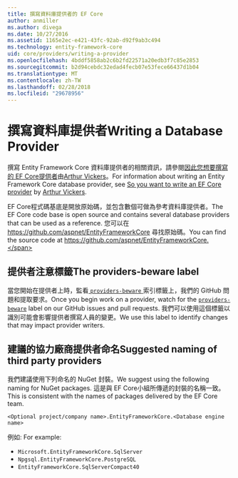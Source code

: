 ```yaml
---
title: 撰寫資料庫提供者的 EF Core
author: anmiller
ms.author: divega
ms.date: 10/27/2016
ms.assetid: 1165e2ec-e421-43fc-92ab-d92f9ab3c494
ms.technology: entity-framework-core
uid: core/providers/writing-a-provider
ms.openlocfilehash: 4bddf5858ab2c6b2fd22571a20edb3f7c85e2853
ms.sourcegitcommit: b2d94cebdc32edad4fecb07e53fece66437d1b04
ms.translationtype: MT
ms.contentlocale: zh-TW
ms.lasthandoff: 02/28/2018
ms.locfileid: "29678956"
---
```

# <a name="writing-a-database-provider"></a><span data-ttu-id="d7206-102">撰寫資料庫提供者</span><span class="sxs-lookup"><span data-stu-id="d7206-102">Writing a Database Provider</span></span>

<span data-ttu-id="d7206-103">撰寫 Entity Framework Core 資料庫提供者的相關資訊，請參閱[因此您想要撰寫的 EF Core提供者](https://blog.oneunicorn.com/2016/11/11/so-you-want-to-write-an-ef-core-provider/)由[Arthur Vickers](https://github.com/ajcvickers)。</span><span class="sxs-lookup"><span data-stu-id="d7206-103">For information about writing an Entity Framework Core database provider, see [So you want to write an EF Core provider](https://blog.oneunicorn.com/2016/11/11/so-you-want-to-write-an-ef-core-provider/) by [Arthur Vickers](https://github.com/ajcvickers).</span></span>

<span data-ttu-id="d7206-104">EF Core程式碼基底是開放原始碼，並包含數個可做為參考資料庫提供者。</span><span class="sxs-lookup"><span data-stu-id="d7206-104">The EF Core code base is open source and contains several database providers that can be used as a reference.</span></span> <span data-ttu-id="d7206-105">您可以在 https://github.com/aspnet/EntityFrameworkCore 尋找原始碼。</span><span class="sxs-lookup"><span data-stu-id="d7206-105">You can find the source code at https://github.com/aspnet/EntityFrameworkCore.</span></span>

## <a name="the-providers-beware-label"></a><span data-ttu-id="d7206-106">提供者注意標籤</span><span class="sxs-lookup"><span data-stu-id="d7206-106">The providers-beware label</span></span>

<span data-ttu-id="d7206-107">當您開始在提供者上時，監看[ `providers-beware` ](https://github.com/aspnet/EntityFrameworkCore/labels/providers-beware)索引標籤上，我們的 GitHub 問題和提取要求。</span><span class="sxs-lookup"><span data-stu-id="d7206-107">Once you begin work on a provider, watch for the [`providers-beware`](https://github.com/aspnet/EntityFrameworkCore/labels/providers-beware) label on our GitHub issues and pull requests.</span></span> <span data-ttu-id="d7206-108">我們可以使用這個標籤以識別可能會影響提供者撰寫人員的變更。</span><span class="sxs-lookup"><span data-stu-id="d7206-108">We use this label to identify changes that may impact provider writers.</span></span>

## <a name="suggested-naming-of-third-party-providers"></a><span data-ttu-id="d7206-109">建議的協力廠商提供者命名</span><span class="sxs-lookup"><span data-stu-id="d7206-109">Suggested naming of third party providers</span></span>

<span data-ttu-id="d7206-110">我們建議使用下列命名的 NuGet 封裝。</span><span class="sxs-lookup"><span data-stu-id="d7206-110">We suggest using the following naming for NuGet packages.</span></span> <span data-ttu-id="d7206-111">這是與 EF Core小組所傳遞的封裝的名稱一致。</span><span class="sxs-lookup"><span data-stu-id="d7206-111">This is consistent with the names of packages delivered by the EF Core team.</span></span>

`<Optional project/company name>.EntityFrameworkCore.<Database engine name>`

<span data-ttu-id="d7206-112">例如: </span><span class="sxs-lookup"><span data-stu-id="d7206-112">For example:</span></span>
* `Microsoft.EntityFrameworkCore.SqlServer`
* `Npgsql.EntityFrameworkCore.PostgreSQL`
* `EntityFrameworkCore.SqlServerCompact40`
